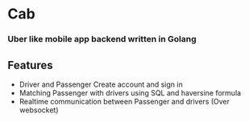 # Cab

### Uber like mobile app backend written in Golang

## Features
* Driver and Passenger Create account and sign in
* Matching Passenger with drivers using SQL and haversine formula
* Realtime communication between Passenger and drivers (Over websocket)


